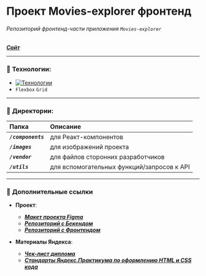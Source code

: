 # Проект Movies-explorer фронтенд  
###### Репозиторий фронтенд-части приложения `Movies-explorer`  
***[Сайт](https://movies-explorer.alinat.nomoredomains.monster/)***  

___

### :wrench: __Технологии:__
- [![Технологии](https://skillicons.dev/icons?i=html,css,webpack,react,js,git,figma&theme=light)](https://skillicons.dev)  
- `Flexbox` `Grid`

___

### :open_file_folder: __Директории:__
| Папка | Описание |
|:------|:---------|
| ***`/components`*** | для Реакт-компонентов |
| ***`/images`*** | для изображений проекта |
| ***`/vendor`*** | для файлов сторонних разработчиков |
| ***`/utils`*** | для вспомогательных функций/запросов к API |

____

### :link: __Дополнительные ссылки__
- __Проект__:  
    - ***[Макет проекта Figma](https://disk.yandex.ru/d/xv3V8z1EjBBu0w)***  
    - ***[Репозиторий с Бекендом](https://github.com/KindofShuga/movies-explorer-api)***  
    - ***[Репозиторий с Фронтендом](https://github.com/KindofShuga/movies-explorer-frontend)***

- __Материалы Яндекса__:  
    - ***[Чек-лист диплома](https://code.s3.yandex.net/web-developer/static/new-program/web-diploma-criteria-2.0/index.html)***  
    - ***[Стандарты Яндекс.Практикума по оформлению HTML и CSS кода](https://code.s3.yandex.net/web-developer/landings/design-rules/index.html)***